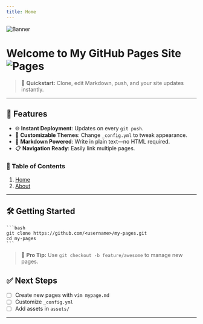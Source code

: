 ```yaml
---
title: Home
---
```

![Banner](https://via.placeholder.com/1000x200.png?text=My+Pages+Site)

# Welcome to My GitHub Pages Site ![Pages](https://img.shields.io/badge/GitHub-Pages-blue)

> 🚀 **Quickstart:** Clone, edit Markdown, push, and your site updates instantly.

---

## 🚩 Features

- 🌐 **Instant Deployment**: Updates on every `git push`.  
- 🎨 **Customizable Themes**: Change `_config.yml` to tweak appearance.  
- 📄 **Markdown Powered**: Write in plain text—no HTML required.  
- 📋 **Navigation Ready**: Easily link multiple pages.

### 📑 Table of Contents

1. [Home](index.html)  
2. [About](about.html)

---

## 🛠 Getting Started

    ```bash
    git clone https://github.com/<username>/my-pages.git
    cd my-pages
    ```

> 🔧 **Pro Tip:** Use `git checkout -b feature/awesome` to manage new pages.

## ✅ Next Steps

- [ ] Create new pages with `vim mypage.md`  
- [ ] Customize `_config.yml`  
- [ ] Add assets in `assets/`

---

[^1]: Markdown is awesome! See [GitHub Markdown Guide](https://guides.github.com/features/mastering-markdown/).
